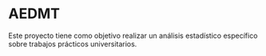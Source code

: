 # AEDMT
Este proyecto tiene como objetivo realizar un análisis estadístico específico sobre trabajos prácticos universitarios.
